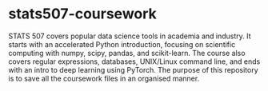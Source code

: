 # stats507-coursework
STATS 507 covers popular data science tools in academia and industry. It starts with an accelerated Python introduction, focusing on scientific computing with numpy, scipy, pandas, and scikit-learn. The course also covers regular expressions, databases, UNIX/Linux command line, and ends with an intro to deep learning using PyTorch.
The purpose of this repository is to save all the coursework files in an organised manner.
